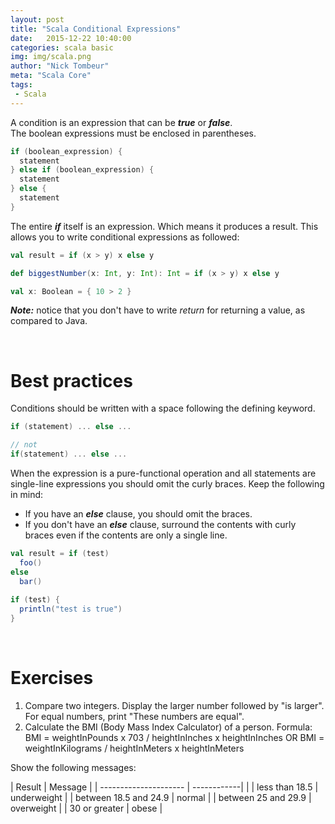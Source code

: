 ```yaml
---
layout: post
title: "Scala Conditional Expressions"
date:   2015-12-22 10:40:00
categories: scala basic
img: img/scala.png
author: "Nick Tombeur"
meta: "Scala Core"
tags:
 - Scala
---
```


A condition is an expression that can be __*true*__ or __*false*__.  
The boolean expressions must be enclosed in parentheses.  

```scala
if (boolean_expression) {
  statement
} else if (boolean_expression) {
  statement
} else {
  statement
}
```

The entire __*if*__ itself is an expression. Which means it produces a result.
This allows you to write conditional expressions as followed:

```scala
val result = if (x > y) x else y

def biggestNumber(x: Int, y: Int): Int = if (x > y) x else y

val x: Boolean = { 10 > 2 }
```

__*Note:*__ notice that you don't have to write _return_ for returning a value, as compared to Java.  

<br />

# Best practices

Conditions should be written with a space following the defining keyword.

```scala
if (statement) ... else ...

// not
if(statement) ... else ...
```

When the expression is a pure-functional operation and all statements are single-line expressions you should omit the curly braces.
Keep the following in mind:
- If you have an __*else*__ clause, you should omit the braces.
- If you don't have an __*else*__ clause, surround the contents with curly braces even if the contents are only a single line.

```scala
val result = if (test)
  foo()
else
  bar()
  
if (test) {
  println("test is true")
}
```

<br />

# Exercises

1. Compare two integers. Display the larger number followed by "is larger". For equal numbers, print "These numbers are equal".
2. Calculate the BMI (Body Mass Index Calculator) of a person.
Formula:
  BMI = weightInPounds x 703 / heightInInches x heightInInches
  OR
  BMI = weightInKilograms / heightInMeters x heightInMeters
  
  Show the following messages:
  
| Result                | Message     |
| --------------------- | ------------|        |
| less than 18.5        | underweight |
| between 18.5 and 24.9 | normal      |
| between 25 and 29.9   | overweight  |
| 30 or greater         | obese       |